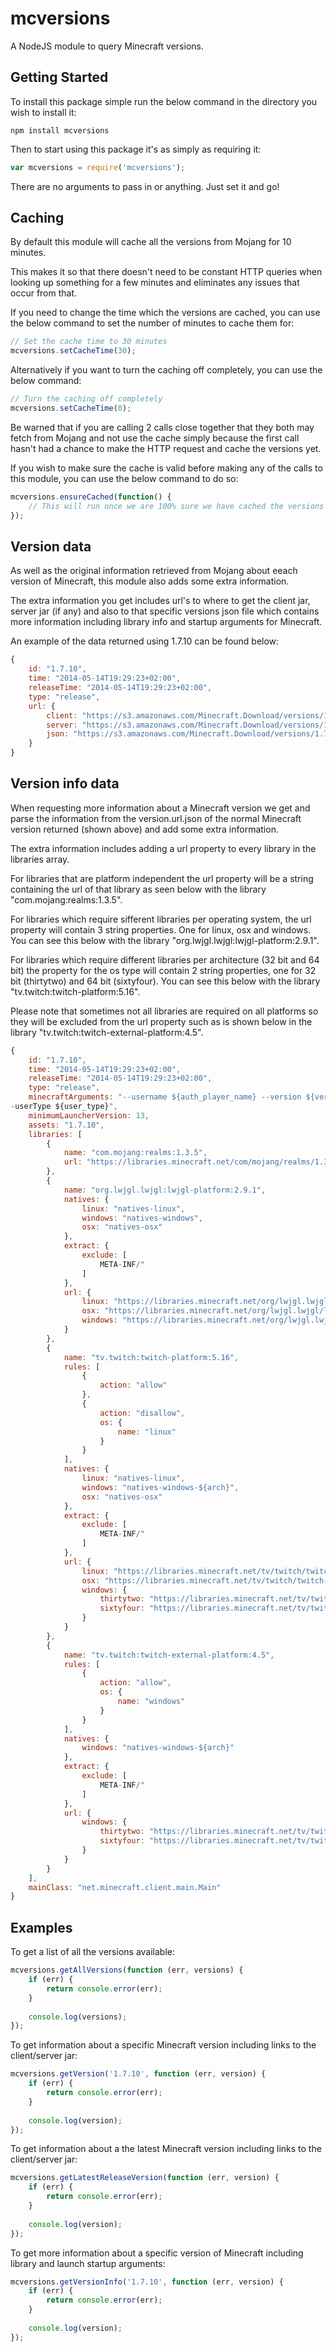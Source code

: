 mcversions
=======================
A NodeJS module to query Minecraft versions.

Getting Started
----
To install this package simple run the below command in the directory you wish to install it:

````shell
npm install mcversions
````

Then to start using this package it's as simply as requiring it:

````javascript
var mcversions = require('mcversions');
````

There are no arguments to pass in or anything. Just set it and go!

Caching
----
By default this module will cache all the versions from Mojang for 10 minutes.

This makes it so that there doesn't need to be constant HTTP queries when looking up something for a few minutes and eliminates any issues that occur from that.

If you need to change the time which the versions are cached, you can use the below command to set the number of minutes to cache them for:

````javascript
// Set the cache time to 30 minutes
mcversions.setCacheTime(30);
````

Alternatively if you want to turn the caching off completely, you can use the below command:

````javascript
// Turn the caching off completely
mcversions.setCacheTime(0);
````

Be warned that if you are calling 2 calls close together that they both may fetch from Mojang and not use the cache simply because the first call hasn't had a chance to make the HTTP request and cache the versions yet.

If you wish to make sure the cache is valid before making any of the calls to this module, you can use the below command to do so:

````javascript
mcversions.ensureCached(function() {
    // This will run once we are 100% sure we have cached the versions returned from Mojang
});
````

Version data
----
As well as the original information retrieved from Mojang about eeach version of Minecraft, this module also adds some extra information.

The extra information you get includes url's to where to get the client jar, server jar (if any) and also to that specific versions json file which contains more information including library info and startup arguments for Minecraft.

An example of the data returned using 1.7.10 can be found below:

````javascript
{
    id: "1.7.10",
    time: "2014-05-14T19:29:23+02:00",
    releaseTime: "2014-05-14T19:29:23+02:00",
    type: "release",
    url: {
        client: "https://s3.amazonaws.com/Minecraft.Download/versions/1.7.10/1.7.10.jar",
        server: "https://s3.amazonaws.com/Minecraft.Download/versions/1.7.10/minecraft_server.1.7.10.jar",
        json: "https://s3.amazonaws.com/Minecraft.Download/versions/1.7.10/1.7.10.json"
    }
}
````

Version info data
----
When requesting more information about a Minecraft version we get and parse the information from the version.url.json of the normal Minecraft version returned (shown above) and add some extra information.

The extra information includes adding a url property to every library in the libraries array.

For libraries that are platform independent the url property will be a string containing the url of that library as seen below with the library "com.mojang:realms:1.3.5".

For libraries which require sifferent libraries per operating system, the url property will contain 3 string properties. One for linux, osx and windows. You can see this below with the library "org.lwjgl.lwjgl:lwjgl-platform:2.9.1".

For libraries which require different libraries per architecture (32 bit and 64 bit) the property for the os type will contain 2 string properties, one for 32 bit (thirtytwo) and 64 bit (sixtyfour). You can see this below with the library "tv.twitch:twitch-platform:5.16".

Please note that sometimes not all libraries are required on all platforms so they will be excluded from the url property such as is shown below in the library "tv.twitch:twitch-external-platform:4.5".

````javascript
{
    id: "1.7.10",
    time: "2014-05-14T19:29:23+02:00",
    releaseTime: "2014-05-14T19:29:23+02:00",
    type: "release",
    minecraftArguments: "--username ${auth_player_name} --version ${version_name} --gameDir ${game_directory} --assetsDir ${assets_root} --assetIndex ${assets_index_name} --uuid ${auth_uuid} --accessToken ${auth_access_token} --userProperties ${user_properties} -
-userType ${user_type}",
    minimumLauncherVersion: 13,
    assets: "1.7.10",
    libraries: [
        {
            name: "com.mojang:realms:1.3.5",
            url: "https://libraries.minecraft.net/com/mojang/realms/1.3.5/realms-1.3.5.jar"
        },
        {
            name: "org.lwjgl.lwjgl:lwjgl-platform:2.9.1",
            natives: {
                linux: "natives-linux",
                windows: "natives-windows",
                osx: "natives-osx"
            },
            extract: {
                exclude: [
                    META-INF/"
                ]
            },
            url: {
                linux: "https://libraries.minecraft.net/org/lwjgl.lwjgl/lwjgl-platform/2.9.1/lwjgl-platform-2.9.1-natives-linux.jar",
                osx: "https://libraries.minecraft.net/org/lwjgl.lwjgl/lwjgl-platform/2.9.1/lwjgl-platform-2.9.1-natives-osx.jar",
                windows: "https://libraries.minecraft.net/org/lwjgl.lwjgl/lwjgl-platform/2.9.1/lwjgl-platform-2.9.1-natives-windows.jar"
            }
        },
        {
            name: "tv.twitch:twitch-platform:5.16",
            rules: [
                {
                    action: "allow"
                },
                {
                    action: "disallow",
                    os: {
                        name: "linux"
                    }
                }
            ],
            natives: {
                linux: "natives-linux",
                windows: "natives-windows-${arch}",
                osx: "natives-osx"
            },
            extract: {
                exclude: [
                    META-INF/"
                ]
            },
            url: {
                linux: "https://libraries.minecraft.net/tv/twitch/twitch-platform/5.16/twitch-platform-5.16-natives-linux.jar",
                osx: "https://libraries.minecraft.net/tv/twitch/twitch-platform/5.16/twitch-platform-5.16-natives-osx.jar",
                windows: {
                    thirtytwo: "https://libraries.minecraft.net/tv/twitch/twitch-platform/5.16/twitch-platform-5.16-natives-windows-32.jar",
                    sixtyfour: "https://libraries.minecraft.net/tv/twitch/twitch-platform/5.16/twitch-platform-5.16-natives-windows-64.jar"
                }
            }
        },
        {
            name: "tv.twitch:twitch-external-platform:4.5",
            rules: [
                {
                    action: "allow",
                    os: {
                        name: "windows"
                    }
                }
            ],
            natives: {
                windows: "natives-windows-${arch}"
            },
            extract: {
                exclude: [
                    META-INF/"
                ]
            },
            url: {
                windows: {
                    thirtytwo: "https://libraries.minecraft.net/tv/twitch/twitch-external-platform/4.5/twitch-external-platform-4.5-natives-windows-32.jar",
                    sixtyfour: "https://libraries.minecraft.net/tv/twitch/twitch-external-platform/4.5/twitch-external-platform-4.5-natives-windows-64.jar"
                }
            }
        }
    ],
    mainClass: "net.minecraft.client.main.Main"
}
````

Examples
----
To get a list of all the versions available:

````javascript
mcversions.getAllVersions(function (err, versions) {
    if (err) {
        return console.error(err);
    }
    
    console.log(versions);
});
````

To get information about a specific Minecraft version including links to the client/server jar:

````javascript
mcversions.getVersion('1.7.10', function (err, version) {
    if (err) {
        return console.error(err);
    }
    
    console.log(version);
});
````

To get information about a the latest Minecraft version including links to the client/server jar:

````javascript
mcversions.getLatestReleaseVersion(function (err, version) {
    if (err) {
        return console.error(err);
    }
    
    console.log(version);
});
````

To get more information about a specific version of Minecraft including library and launch startup arguments:

````javascript
mcversions.getVersionInfo('1.7.10', function (err, version) {
    if (err) {
        return console.error(err);
    }
    
    console.log(version);
});
````
